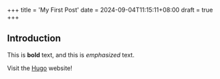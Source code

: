 +++
title = 'My First Post'
date = 2024-09-04T11:15:11+08:00
draft = true
+++
## Introduction

This is **bold** text, and this is *emphasized* text.

Visit the [Hugo](https://gohugo.io) website!